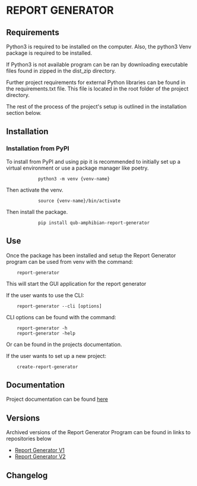 # REPORT GENERATOR

## Requirements

Python3 is required to be installed on the computer. Also, the python3 Venv package is required to be installed.

If Python3 is not available program can be ran by downloading executable files found in zipped in the dist_zip directory.

Further project requirements for external Python libraries can be found in the requirements.txt file. This file is located in the root folder of the project directory.

The rest of the process of the project's setup is outlined in the installation section below.

## Installation

### Installation from PyPI

To install from PyPI and using pip it is recommended to initially set up a virtual environment or use a package manager like poetry.

                python3 -m venv {venv-name}

Then activate the venv.

                source {venv-name}/bin/activate


Then install the package.

                pip install qub-amphibian-report-generator

## Use

Once the package has been installed and setup the Report Generator program can be used from venv with the command:

        report-generator

This will start the GUI application for the report generator

If the user wants to use the CLI:

        report-generator --cli [options]

CLI options can be found with the command:

        report-generator -h
        report-generator -help

Or can be found in the projects documentation.

If the user wants to set up a new project:

        create-report-generator

## Documentation

Project documentation can be found [here](https://ccushnahan.github.io/report_generator/)


## Versions

Archived versions of the Report Generator Program can be found in links to repositories below
- [Report Generator V1](https://gitlab2.eeecs.qub.ac.uk/13067079/report_generator_v1)
- [Report Generator V2](https://gitlab2.eeecs.qub.ac.uk/13067079/report-generator-v2)


## Changelog

